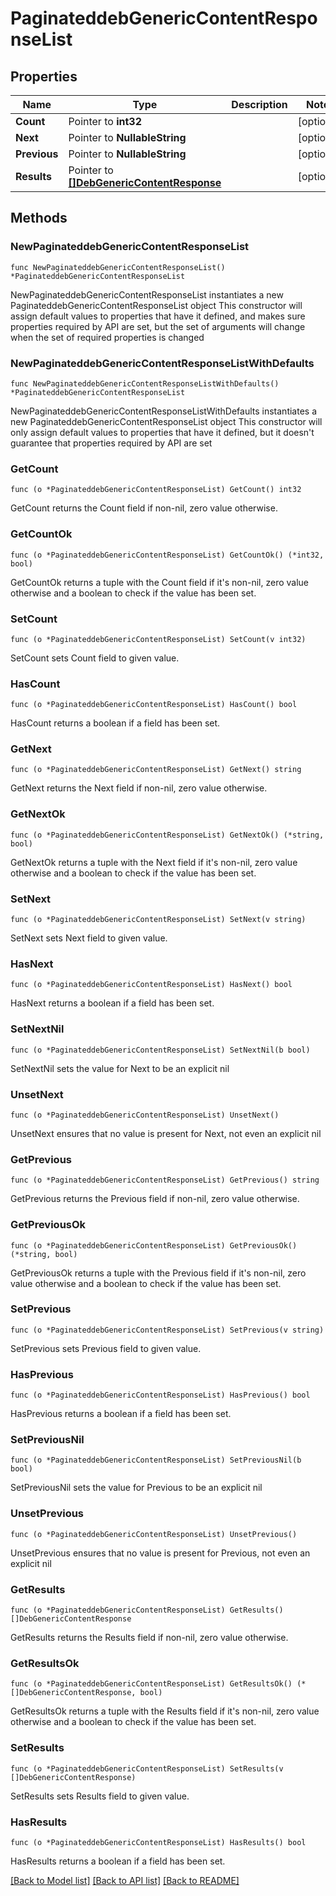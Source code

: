 # PaginateddebGenericContentResponseList

## Properties

Name | Type | Description | Notes
------------ | ------------- | ------------- | -------------
**Count** | Pointer to **int32** |  | [optional] 
**Next** | Pointer to **NullableString** |  | [optional] 
**Previous** | Pointer to **NullableString** |  | [optional] 
**Results** | Pointer to [**[]DebGenericContentResponse**](DebGenericContentResponse.md) |  | [optional] 

## Methods

### NewPaginateddebGenericContentResponseList

`func NewPaginateddebGenericContentResponseList() *PaginateddebGenericContentResponseList`

NewPaginateddebGenericContentResponseList instantiates a new PaginateddebGenericContentResponseList object
This constructor will assign default values to properties that have it defined,
and makes sure properties required by API are set, but the set of arguments
will change when the set of required properties is changed

### NewPaginateddebGenericContentResponseListWithDefaults

`func NewPaginateddebGenericContentResponseListWithDefaults() *PaginateddebGenericContentResponseList`

NewPaginateddebGenericContentResponseListWithDefaults instantiates a new PaginateddebGenericContentResponseList object
This constructor will only assign default values to properties that have it defined,
but it doesn't guarantee that properties required by API are set

### GetCount

`func (o *PaginateddebGenericContentResponseList) GetCount() int32`

GetCount returns the Count field if non-nil, zero value otherwise.

### GetCountOk

`func (o *PaginateddebGenericContentResponseList) GetCountOk() (*int32, bool)`

GetCountOk returns a tuple with the Count field if it's non-nil, zero value otherwise
and a boolean to check if the value has been set.

### SetCount

`func (o *PaginateddebGenericContentResponseList) SetCount(v int32)`

SetCount sets Count field to given value.

### HasCount

`func (o *PaginateddebGenericContentResponseList) HasCount() bool`

HasCount returns a boolean if a field has been set.

### GetNext

`func (o *PaginateddebGenericContentResponseList) GetNext() string`

GetNext returns the Next field if non-nil, zero value otherwise.

### GetNextOk

`func (o *PaginateddebGenericContentResponseList) GetNextOk() (*string, bool)`

GetNextOk returns a tuple with the Next field if it's non-nil, zero value otherwise
and a boolean to check if the value has been set.

### SetNext

`func (o *PaginateddebGenericContentResponseList) SetNext(v string)`

SetNext sets Next field to given value.

### HasNext

`func (o *PaginateddebGenericContentResponseList) HasNext() bool`

HasNext returns a boolean if a field has been set.

### SetNextNil

`func (o *PaginateddebGenericContentResponseList) SetNextNil(b bool)`

 SetNextNil sets the value for Next to be an explicit nil

### UnsetNext
`func (o *PaginateddebGenericContentResponseList) UnsetNext()`

UnsetNext ensures that no value is present for Next, not even an explicit nil
### GetPrevious

`func (o *PaginateddebGenericContentResponseList) GetPrevious() string`

GetPrevious returns the Previous field if non-nil, zero value otherwise.

### GetPreviousOk

`func (o *PaginateddebGenericContentResponseList) GetPreviousOk() (*string, bool)`

GetPreviousOk returns a tuple with the Previous field if it's non-nil, zero value otherwise
and a boolean to check if the value has been set.

### SetPrevious

`func (o *PaginateddebGenericContentResponseList) SetPrevious(v string)`

SetPrevious sets Previous field to given value.

### HasPrevious

`func (o *PaginateddebGenericContentResponseList) HasPrevious() bool`

HasPrevious returns a boolean if a field has been set.

### SetPreviousNil

`func (o *PaginateddebGenericContentResponseList) SetPreviousNil(b bool)`

 SetPreviousNil sets the value for Previous to be an explicit nil

### UnsetPrevious
`func (o *PaginateddebGenericContentResponseList) UnsetPrevious()`

UnsetPrevious ensures that no value is present for Previous, not even an explicit nil
### GetResults

`func (o *PaginateddebGenericContentResponseList) GetResults() []DebGenericContentResponse`

GetResults returns the Results field if non-nil, zero value otherwise.

### GetResultsOk

`func (o *PaginateddebGenericContentResponseList) GetResultsOk() (*[]DebGenericContentResponse, bool)`

GetResultsOk returns a tuple with the Results field if it's non-nil, zero value otherwise
and a boolean to check if the value has been set.

### SetResults

`func (o *PaginateddebGenericContentResponseList) SetResults(v []DebGenericContentResponse)`

SetResults sets Results field to given value.

### HasResults

`func (o *PaginateddebGenericContentResponseList) HasResults() bool`

HasResults returns a boolean if a field has been set.


[[Back to Model list]](../README.md#documentation-for-models) [[Back to API list]](../README.md#documentation-for-api-endpoints) [[Back to README]](../README.md)


